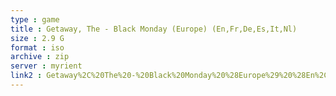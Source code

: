 ```yaml
---
type : game
title : Getaway, The - Black Monday (Europe) (En,Fr,De,Es,It,Nl)
size : 2.9 G
format : iso
archive : zip
server : myrient
link2 : Getaway%2C%20The%20-%20Black%20Monday%20%28Europe%29%20%28En%2CFr%2CDe%2CEs%2CIt%2CNl%29
---
```

